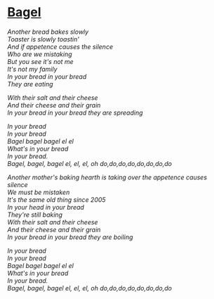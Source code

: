 [Bagel](https://www.youtube.com/watch?v=6Ejga4kJUts)
===========

*Another bread bakes slowly*  
*Toaster is slowly toastin'*  
*And if appetence causes the silence*  
*Who are we mistaking*  
*But you see it's not me*  
*It's not my family*  
*In your bread in your bread*  
*They are eating*  

*With their salt and their cheese*  
*And their cheese and their grain*  
*In your bread in your bread they are spreading*  

*In your bread*  
*In your bread*  
*Bagel bagel bagel el el*  
*What's in your bread*  
*In your bread.*  
*Bagel, bagel, bagel el, el, el, oh do,do,do,do,do,do,do,do*  

*Another mother's baking hearth is taking over the appetence causes silence*  
*We must be mistaken*  
*It's the same old thing since 2005*  
*In your head in your bread*  
*They're still baking*  
*With their salt and their cheese*  
*And their cheese and their grain*  
*In your bread in your bread they are boiling*  

*In your bread*  
*In your bread*  
*Bagel bagel bagel el el*  
*What's in your bread*  
*In your bread.*  
*Bagel, bagel, bagel el, el, el, oh do,do,do,do,do,do,do,do*  
